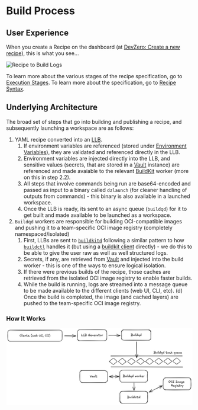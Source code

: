 # Build Process

## User Experience

When you create a Recipe on the dashboard (at [DevZero: Create a new recipe](https://www.devzero.io/dashboard/recipes/new)), this is what you see...

![Recipe to Build Logs](../.gitbook/assets/recipe-to-build\_logs.png)

To learn more about the various stages of the recipe specification, go to [Execution Stages](exec-stages.md). To learn more about the specification, go to [Recipe Syntax](syntax.md).

## Underlying Architecture

The broad set of steps that go into building and publishing a recipe, and subsequently launching a workspace are as follows:

1. YAML recipe converted into an [LLB](https://docs.docker.com/build/buildkit/#llb).&#x20;
   1. If environment variables are referenced (stored under [Environment Variables](https://www.devzero.io/dashboard/environment-variables)), they are validated and referenced directly in the LLB.
   2. Environment variables are injected directly into the LLB, and sensitive values (secrets, that are stored in a [Vault](https://github.com/hashicorp/vault) instance) are referenced and made avaiable to the relevant [BuildKit](https://github.com/moby/buildkit) worker (more on this in step 2.2).
   3. All steps that involve commands being run are base64-encoded and passed as input to a binary called `dzlaunch` (for cleaner handling of outputs from commands) - this binary is also available in a launched workspace.
   4. Once the LLB is ready, its sent to an async queue (`buildqd`) for it to get built and made available to be launched as a workspace.
2. `Buildqd` workers are responsible for building OCI-compatible images and pushing it to a team-specific OCI image registry (completely namespaced/isolated)
   1. First, LLBs are sent to [`buildkitd`](https://github.com/moby/buildkit/tree/master/cmd/buildkitd) following a similar pattern to how [`buildctl`](https://github.com/moby/buildkit/tree/master/cmd/buildctl) handles it (but using a [buildkit client](https://github.com/moby/buildkit/tree/master/client) directly) - we do this to be able to give the user raw as well as well structured logs.
   2. Secrets, if any, are retrieved from [Vault](https://github.com/hashicorp/vault) and injected into the build worker - this is one of the ways to ensure logical isolation.
   3. If there were previous builds of the recipe, those caches are retrieved from the isolated OCI image registry to enable faster builds.
   4. While the build is running, logs are streamed into a message queue to be made available to the different clients (web UI, CLI, etc). (d) Once the build is completed, the image (and cached layers) are pushed to the team-specific OCI image registry.

### How It Works

![Recipe Build Process](../.gitbook/assets/recipe-build-architecture.png)
